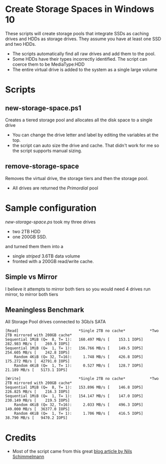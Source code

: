 # Create Storage Spaces in Windows 10
These scripts will create storage pools that integrate SSDs as caching drives and HDDs as storage drives. They assume you have at least one SSD and two HDDs.  
* The scripts automatically find all raw drives and add them to the pool.  
* Some HDDs have their types incorrectly identified.  The script can coerce them to be MediaType:HDD
* The entire virtual drive is added to the system as a single large volume

# Scripts 
## new-storage-space.ps1
Creates a tiered storage pool and allocates all the disk space to a single drive
* You can change the drive letter and label by editing the variables at the top.
* the script can auto size the drive and cache.  That didn't work for me so the script supports manual sizing.

## remove-storage-space
Removes the virtual drive, the storage tiers and then the storage pool.
* All drives are returned the _Primordial_ pool

# Sample configuration
_new-storage-space.ps_ took my three drives
* two 2TB HDD 
* one 200GB SSD.  

and turned them them into a 
* single _striped_ 3.6TB data volume 
* fronted with a 200GB read/write cache.

## Simple vs Mirror
I believe it attempts to mirror both tiers so you would need 4 drives run mirror, to mirror both tiers

## Meaningless Benchmark
All Storage Pool drives connected to 3Gb/s SATA


```
[Read]                           *Single 2TB no cache*           *Two 2TB mirrored with 200GB cache*
Sequential 1MiB (Q=  8, T= 1):   160.497 MB/s [    153.1 IOPS]   282.983 MB/s [    269.9 IOPS]
Sequential 1MiB (Q=  1, T= 1):   156.766 MB/s [    149.5 IOPS]   254.605 MB/s [    242.8 IOPS]
    Random 4KiB (Q= 32, T=16):     1.748 MB/s [    426.8 IOPS]   175.272 MB/s [  42791.0 IOPS]
    Random 4KiB (Q=  1, T= 1):     0.527 MB/s [    128.7 IOPS]    21.189 MB/s [   5173.1 IOPS]

[Write]                          *Single 2TB no cache*           *Two 2TB mirrored with 200GB cache*
Sequential 1MiB (Q=  8, T= 1):   153.896 MB/s [    146.8 IOPS]   226.825 MB/s [    216.3 IOPS]
Sequential 1MiB (Q=  1, T= 1):   154.147 MB/s [    147.0 IOPS]   230.149 MB/s [    219.5 IOPS]
    Random 4KiB (Q= 32, T=16):     2.033 MB/s [    496.3 IOPS]   149.000 MB/s [  36377.0 IOPS]
    Random 4KiB (Q=  1, T= 1):     1.706 MB/s [    416.5 IOPS]    38.790 MB/s [   9470.2 IOPS]

```


# Credits
* Most of the script came from this great [blog article by Nils Schimmelmann](https://nils.schimmelmann.us/post/153541254987/intel-smart-response-technology-vs-windows-10)